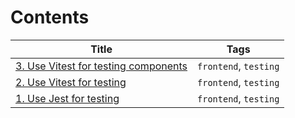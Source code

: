 # Contents

| Title | Tags |
|-------|------|
| [3. Use Vitest for testing components](doc/adr/0003-use-vitest-for-testing-components.md) | `frontend`, `testing` |
| [2. Use Vitest for testing](doc/adr/0002-use-vitest-for-testing.md) | `frontend`, `testing` |
| [1. Use Jest for testing](doc/adr/0001-use-jest-for-testing.md) | `frontend`, `testing` |
